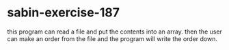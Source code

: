 # sabin-exercise-187
this program can read a file and put the contents into  an array. then the user can make an order from the file and the program will write the order down.
